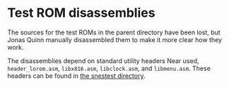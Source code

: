 Test ROM disassemblies
======================

The sources for the test ROMs in the parent directory have been lost,
but Jonas Quinn manually disassembled them
to make it more clear how they work.

The disassemblies depend on standard utility headers Near used,
`header_lorom.asm`,
`libx816.asm`,
`libclock.asm`, and
`libmenu.asm`.
These headers can be found in
[the snestest directory](../../snestest_082506/).
